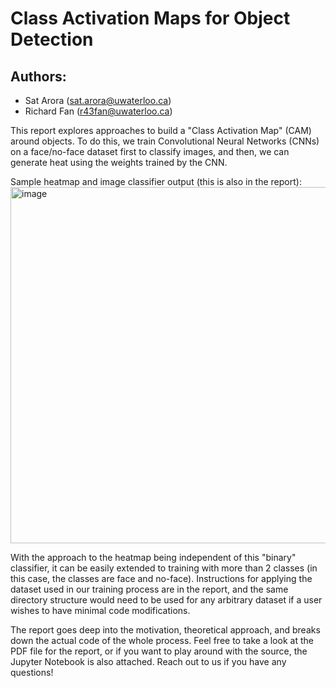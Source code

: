 # Class Activation Maps for Object Detection

## Authors:
- Sat Arora (sat.arora@uwaterloo.ca)
- Richard Fan (r43fan@uwaterloo.ca)

This report explores approaches to build a "Class Activation Map" (CAM) around objects. To do this, we train Convolutional Neural Networks (CNNs) on a face/no-face dataset first to classify images, and then, we can generate heat using the weights trained by the CNN.

Sample heatmap and image classifier output (this is also in the report):
<img width="570" alt="image" src="https://github.com/sa35577/CAM-Object-Detection/assets/38817928/cc2457b4-d526-479a-93a6-6fbc17d53ca8">

With the approach to the heatmap being independent of this "binary" classifier, it can be easily extended to training with more than 2 classes (in this case, the classes are face and no-face). Instructions for applying the dataset used in our training process are in the report, and the same directory structure would need to be used for any arbitrary dataset if a user wishes to have minimal code modifications.

The report goes deep into the motivation, theoretical approach, and breaks down the actual code of the whole process. Feel free to take a look at the PDF file for the report, or if you want to play around with the source, the Jupyter Notebook is also attached. Reach out to us if you have any questions!
